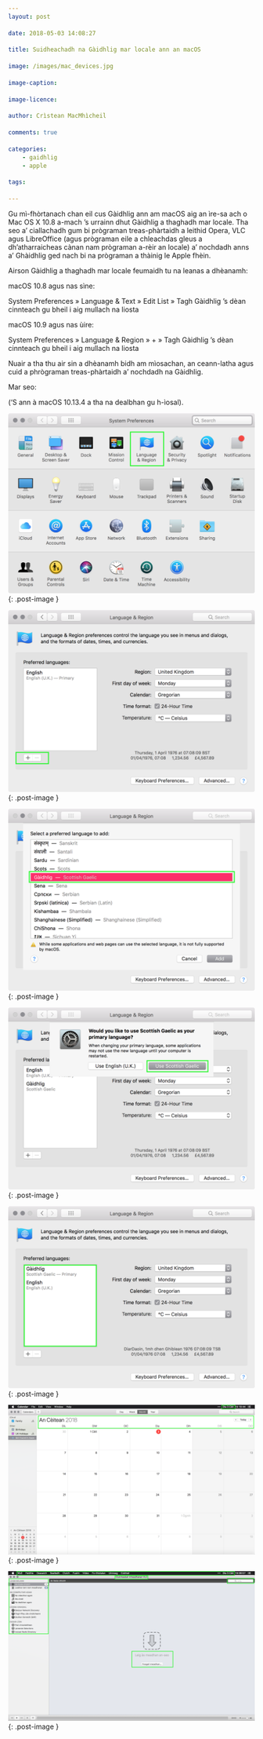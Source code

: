 ```yaml
---
layout: post

date: 2018-05-03 14:08:27

title: Suidheachadh na Gàidhlig mar locale ann an macOS

image: /images/mac_devices.jpg

image-caption:

image-licence:

author: Crìstean MacMhìcheil

comments: true

categories:
    - gaidhlig
    - apple

tags:

---
```


Gu mì-fhòrtanach chan eil cus Gàidhlig ann am macOS aig an ìre-sa ach o Mac OS X 10.8 a-mach ’s urrainn dhut Gàidhlig a thaghadh mar locale. Tha seo a’ ciallachadh gum bi prògraman treas-phàrtaidh a leithid Opera, VLC agus LibreOffice (agus prògraman eile a chleachdas gleus a dh’atharraicheas cànan nam prògraman a-rèir an locale) a’ nochdadh anns a’ Ghàidhlig ged nach bi na prògraman a thàinig le Apple fhèin.

<!--more-->

Airson Gàidhlig a thaghadh mar locale feumaidh tu na leanas a dhèanamh:

macOS 10.8 agus nas sìne:

System Preferences » Language & Text » Edit List » Tagh Gàidhlig ’s dèan cinnteach gu bheil i aig mullach na liosta

macOS 10.9 agus nas ùire:

System Preferences » Language & Region » + » Tagh Gàidhlig ’s dèan cinnteach gu bheil i aig mullach na liosta

Nuair a tha thu air sin a dhèanamh bidh am mìosachan, an ceann-latha agus cuid a phrògraman treas-phàrtaidh a’ nochdadh na Gàidhlig.

Mar seo:

(‘S ann à macOS 10.13.4 a tha na dealbhan gu h-ìosal).

![Suidheachadh na Gàidhlig ann am macOS: Ceum 1](https://raw.githubusercontent.com/MacMhicheil/atug/master/images/IMG_0157.png){: .post-image }

![Suidheachadh na Gàidhlig ann am macOS: Ceum 2](https://raw.githubusercontent.com/MacMhicheil/atug/master/images/IMG_0158.png){: .post-image }

![Suidheachadh na Gàidhlig ann am macOS: Ceum 3](https://raw.githubusercontent.com/MacMhicheil/atug/master/images/IMG_0159.png){: .post-image }

![Suidheachadh na Gàidhlig ann am macOS: Ceum 4](https://raw.githubusercontent.com/MacMhicheil/atug/master/images/IMG_0160.png){: .post-image }

![Suidheachadh na Gàidhlig ann am macOS: Ceum 5](https://raw.githubusercontent.com/MacMhicheil/atug/master/images/IMG_0161.png){: .post-image }

![Calendar macOS anns a' Ghàidhlig](https://raw.githubusercontent.com/MacMhicheil/atug/master/images/IMG_0162.png){: .post-image }

![Cluicheadair VLC anns a' Ghàidhlig](https://raw.githubusercontent.com/MacMhicheil/atug/master/images/IMG_0163.png){: .post-image }
